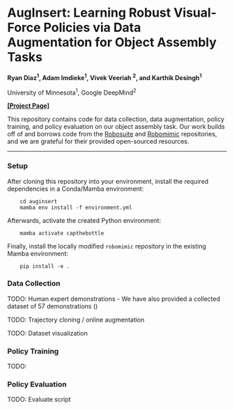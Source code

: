 # AugInsert: Learning Robust Visual-Force Policies via Data Augmentation for Object Assembly Tasks

**Ryan Diaz<sup>1</sup>, Adam Imdieke<sup>1</sup>, Vivek Veeriah <sup>2</sup>, and Karthik Desingh<sup>1</sup>**

University of Minnesota<sup>1</sup>, Google DeepMind<sup>2</sup>

[**[Project Page]**](https://rpm-lab-umn.github.io/auginsert/)

This repository contains code for data collection, data augmentation, policy training, and policy evaluation on our object assembly task. Our work builds off of and 
borrows code from the [Robosuite](https://github.com/ARISE-Initiative/robosuite) and [Robomimic](https://github.com/ARISE-Initiative/robomimic) repositories, and we are grateful for their provided open-sourced resources.

---

### Setup

After cloning this repository into your environment, install the required dependencies in a Conda/Mamba environment:

```
    cd auginsert
    mamba env install -f environment.yml
```

Afterwards, activate the created Python environment:

```
    mamba activate capthebottle
```

Finally, install the locally modified `robomimic` repository in the existing Mamba environment:

```
    pip install -e .
```

### Data Collection

TODO: Human expert demonstrations
    - We have also provided a collected dataset of 57 demonstrations ()

TODO: Trajectory cloning / online augmentation

TODO: Dataset visualization

### Policy Training

TODO: 

### Policy Evaluation

TODO: Evaluate script
